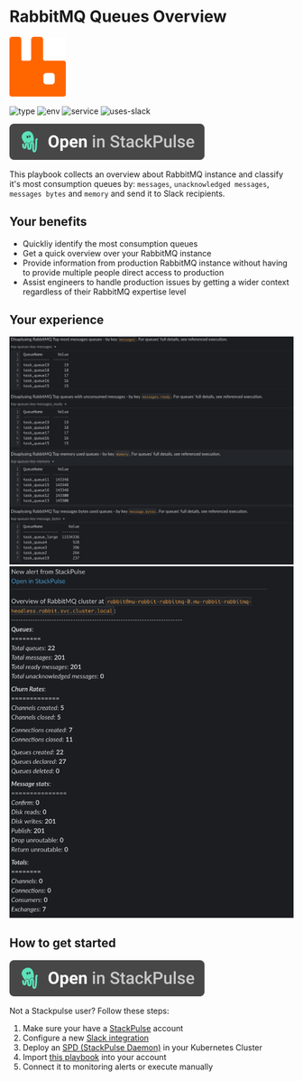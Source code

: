 # RabbitMQ Queues Overview

<img src="../../images/rabbitmq.png" width="100">

![type](https://img.shields.io/badge/type-triage-green)
![env](https://img.shields.io/static/v1?label=env&message=Kubernetes&style=flat&logo=Kubernetes&color=326CE5)
![service](https://img.shields.io/static/v1?label=service&message=RabbitMQ&style=flat&logo=RabbitMQ&color=FF6600)
![uses-slack](https://img.shields.io/static/v1?label=uses&message=Slack&style=flat&logo=slack&color=4A154B)

[![Import to StackPulse](../../images/open_in_stackpulse.svg)](https://app.stackpulse.io/playbook/create#https://github.com/stackpulse/playbooks/blob/master/rabbitmq/queues-overview/playbook.yaml)

This playbook collects an overview about RabbitMQ instance and classify it's most consumption queues by: `messages`, `unacknowledged messages`, `messages bytes` and `memory` and send it to Slack recipients.

## Your benefits

- Quickliy identify the most consumption queues
- Get a quick overview over your RabbitMQ instance
- Provide information from production RabbitMQ instance without having to provide multiple people direct access to production
- Assist engineers to handle production issues by getting a wider context regardless of their RabbitMQ expertise level

## Your experience

<img src="../../images/rmq_top_queues.png" width="700">

<img src="../../images/rmq_overview.png" width="700">

## How to get started

[![Import to StackPulse](../../images/open_in_stackpulse.svg)](https://app.stackpulse.io/playbook/create#https://github.com/stackpulse/playbooks/blob/master/rabbitmq/queues-overview/playbook.yaml)

Not a Stackpulse user? Follow these steps:

1. Make sure your have a [StackPulse](https://stackpulse.com/get-started) account
2. Configure a  new [Slack integration](https://docs.stackpulse.io/getting_started/#step-3-configure-a-new-slack-integration)
3. Deploy an [SPD (StackPulse Daemon)](https://docs.stackpulse.io/spds/) in your Kubernetes Cluster
4. Import [this playbook](https://app.stackpulse.io/playbooks) into your account
5. Connect it to monitoring alerts or execute manually
